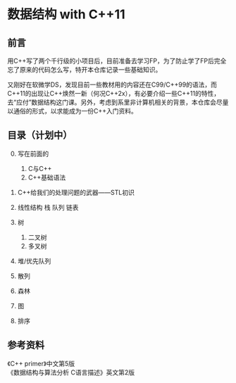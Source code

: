 # 数据结构 with C++11

## 前言

用C++写了两个千行级的小项目后，目前准备去学习FP，为了防止学了FP后完全忘了原来的代码怎么写，特开本仓库记录一些基础知识。

又刚好在软微学DS，发现目前一些教材用的内容还在C99/C++99的语法，而C++11的出现让C++焕然一新（何况C++2x），有必要介绍一些C++11的特性，去“应付”数据结构这门课。另外，考虑到系里非计算机相关的背景，本仓库会尽量以通俗的形式，以求能成为一份C++入门资料。

## 目录（计划中）

0. 写在前面的  
    1. C与C++
    2. C++基础语法

1. C++给我们的处理问题的武器——STL初识
2. 线性结构 栈 队列 链表
3. 树  
    1. 二叉树
    2. 多叉树
4. 堆/优先队列
5. 散列
6. 森林
7. 图
8. 排序

## 参考资料

《C++ primer》中文第5版  
《数据结构与算法分析 C语言描述》英文第2版
